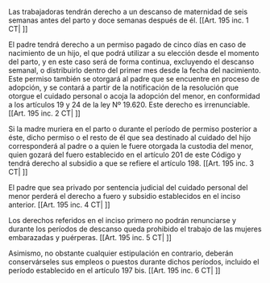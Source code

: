 Las trabajadoras tendrán derecho a un descanso de maternidad de seis semanas antes del parto y doce semanas después de él. [[Art. 195 inc. 1 CT| ]]

El padre tendrá derecho a un permiso pagado de cinco días en caso de nacimiento de un hijo, el que podrá utilizar a su elección desde el momento del parto, y en este caso será de forma continua, excluyendo el descanso semanal, o distribuirlo dentro del primer mes desde la fecha del nacimiento. Este permiso también se otorgará al padre que se encuentre en proceso de adopción, y se contará a partir de la notificación de la resolución que otorgue el cuidado personal o acoja la adopción del menor, en conformidad a los artículos 19 y 24 de la ley Nº 19.620. Este derecho es irrenunciable. [[Art. 195 inc. 2 CT| ]]

Si la madre muriera en el parto o durante el período de permiso posterior a éste, dicho permiso o el resto de él que sea destinado al cuidado del hijo corresponderá al padre o a quien le fuere otorgada la custodia del menor, quien gozará del fuero establecido en el artículo 201 de este Código y tendrá derecho al subsidio a que se refiere el artículo 198. [[Art. 195 inc. 3 CT| ]]

El padre que sea privado por sentencia judicial del cuidado personal del menor perderá el derecho a fuero y subsidio establecidos en el inciso anterior. [[Art. 195 inc. 4 CT| ]]

Los derechos referidos en el inciso primero no podrán renunciarse y durante los períodos de descanso queda prohibido el trabajo de las mujeres embarazadas y puérperas. [[Art. 195 inc. 5 CT| ]]

Asimismo, no obstante cualquier estipulación en contrario, deberán conservárseles sus empleos o puestos durante dichos períodos, incluido el período establecido en el artículo 197 bis. [[Art. 195 inc. 6 CT| ]]